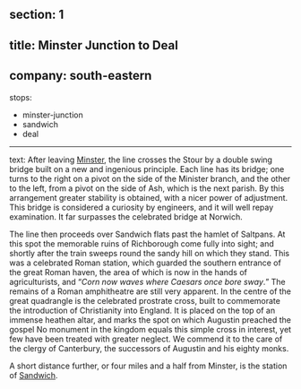 ﻿section: 1
----
title: Minster Junction to Deal
----
company: south-eastern
----
stops:
- minster-junction
- sandwich
- deal
----
text: After leaving [Minster](/stations/minster-junction), the line crosses the Stour by a double swing bridge built on a new and ingenious principle. Each line has its bridge; one turns to the right on a pivot on the side of the Minister branch, and the other to the left, from a pivot on the side of Ash, which is the next parish. By this arrangement greater stability is obtained, with a nicer power of adjustment. This bridge is considered a curiosity by engineers, and it will well repay examination. It far surpasses the celebrated bridge at Norwich.

The line then proceeds over Sandwich flats past the hamlet of Saltpans. At this spot the memorable ruins of Richborough come fully into sight; and shortly after the train sweeps round the sandy hill on which they stand. This was a celebrated Roman station, which guarded the southern entrance of the great Roman haven, the area of which is now in the hands of agriculturists, and <q>*Corn now waves where Caesars once bore sway*.</q> The remains of a Roman amphitheatre are still very apparent. In the centre of the great quadrangle is the celebrated prostrate cross, built to commemorate the introduction of Christianity into England. It is placed on the top of an immense heathen altar, and marks the spot on which Augustin preached the gospel No monument in the kingdom equals this simple cross in interest, yet few have been treated with greater neglect. We commend it to the care of the clergy of Canterbury, the successors of Augustin and his eighty monks.

A short distance further, or four miles and a half from Minster, is the station of [Sandwich](/stations/sandwich).
